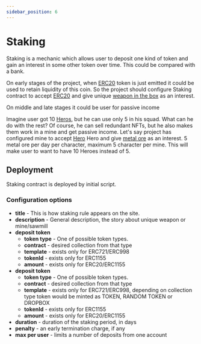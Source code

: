 ```yaml
---
sidebar_position: 6
---
```


# Staking

Staking is a mechanic which allows user to deposit one kind of token and gain an interest in some other token over time. This could be compared with a bank. 

On early stages of the project, when [ERC20](/docs/category/erc20/) token is just emitted it could be used to retain liquidity of this coin. So the project should configure Staking contract to accept [ERC20](/docs/category/erc20/) and give unique [weapon in the box](/docs/admin-panel/ERC721/dropbox/) as an interest.

On middle and late stages it could be user for passive income

Imagine user got 10 [Heros](/docs/category/erc998/), but he can use only 5 in his squad. What can he do with the rest? Of course, he can sell redundant NFTs, but he also makes them work in a mine and get passive income. Let's say project has configured mine to accept [Hero](/docs/category/erc998/) Hero and give [metal ore](/docs/category/erc1155/) as an interest. 5 metal ore per day per character, maximum 5 character per mine. This will make user to want to have 10 Heroes instead of 5.

## Deployment

Staking contract is deployed by initial script.

### Configuration options

- **title** - This is how staking rule appears on the site.
- **description** - General description, the story about unique weapon or mine/sawmill
- **deposit token**
    - **token type** - One of possible token types.
    - **contract** - desired collection from that type
    - **template** - exists only for ERC721/ERC998
    - **tokenId** - exists only for ERC1155
    - **amount** - exists only for ERC20/ERC1155
- **deposit token**
    - **token type** - One of possible token types.
    - **contract** - desired collection from that type
    - **template** - exists only for ERC721/ERC998, depending on collection type token would be minted as TOKEN, RANDOM TOKEN or DROPBOX
    - **tokenId** - exists only for ERC1155
    - **amount** - exists only for ERC20/ERC1155
- **duration** - duration of the staking period, in days
- **penalty** - an early termination charge, if any
- **max per user** - limits a number of deposits from one account


